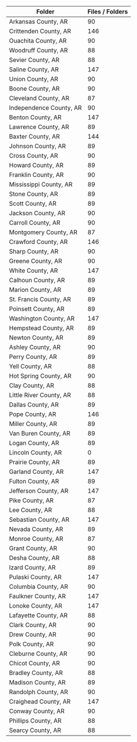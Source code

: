 | Folder                  |   Files / Folders |
|-------------------------|-------------------|
| Arkansas County, AR     |                90 |
| Crittenden County, AR   |               146 |
| Ouachita County, AR     |                90 |
| Woodruff County, AR     |                88 |
| Sevier County, AR       |                88 |
| Saline County, AR       |               147 |
| Union County, AR        |                90 |
| Boone County, AR        |                90 |
| Cleveland County, AR    |                87 |
| Independence County, AR |                90 |
| Benton County, AR       |               147 |
| Lawrence County, AR     |                89 |
| Baxter County, AR       |               144 |
| Johnson County, AR      |                89 |
| Cross County, AR        |                90 |
| Howard County, AR       |                89 |
| Franklin County, AR     |                90 |
| Mississippi County, AR  |                89 |
| Stone County, AR        |                89 |
| Scott County, AR        |                89 |
| Jackson County, AR      |                90 |
| Carroll County, AR      |                90 |
| Montgomery County, AR   |                87 |
| Crawford County, AR     |               146 |
| Sharp County, AR        |                90 |
| Greene County, AR       |                90 |
| White County, AR        |               147 |
| Calhoun County, AR      |                89 |
| Marion County, AR       |                89 |
| St. Francis County, AR  |                89 |
| Poinsett County, AR     |                89 |
| Washington County, AR   |               147 |
| Hempstead County, AR    |                89 |
| Newton County, AR       |                89 |
| Ashley County, AR       |                90 |
| Perry County, AR        |                89 |
| Yell County, AR         |                88 |
| Hot Spring County, AR   |                90 |
| Clay County, AR         |                88 |
| Little River County, AR |                88 |
| Dallas County, AR       |                89 |
| Pope County, AR         |               146 |
| Miller County, AR       |                89 |
| Van Buren County, AR    |                89 |
| Logan County, AR        |                89 |
| Lincoln County, AR      |                 0 |
| Prairie County, AR      |                89 |
| Garland County, AR      |               147 |
| Fulton County, AR       |                89 |
| Jefferson County, AR    |               147 |
| Pike County, AR         |                87 |
| Lee County, AR          |                88 |
| Sebastian County, AR    |               147 |
| Nevada County, AR       |                89 |
| Monroe County, AR       |                87 |
| Grant County, AR        |                90 |
| Desha County, AR        |                88 |
| Izard County, AR        |                89 |
| Pulaski County, AR      |               147 |
| Columbia County, AR     |                90 |
| Faulkner County, AR     |               147 |
| Lonoke County, AR       |               147 |
| Lafayette County, AR    |                88 |
| Clark County, AR        |                90 |
| Drew County, AR         |                90 |
| Polk County, AR         |                90 |
| Cleburne County, AR     |                90 |
| Chicot County, AR       |                90 |
| Bradley County, AR      |                88 |
| Madison County, AR      |                89 |
| Randolph County, AR     |                90 |
| Craighead County, AR    |               147 |
| Conway County, AR       |                90 |
| Phillips County, AR     |                88 |
| Searcy County, AR       |                88 |